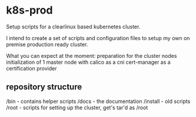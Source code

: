 # k8s-prod
Setup scripts for a clearlinux based kubernetes cluster.

I intend to create a set of scripts and configuration files to setup my own on premise production ready cluster.

What you can expect at the moment:
preparation for the cluster nodes
initialization of 1 master node with calico as a cni
cert-manager as a certification provider

## repository structure
/bin        - contains helper scripts
/docs       - the documentation
/install    - old scripts
/root       - scripts for setting up the cluster, get's tar'd as /root
